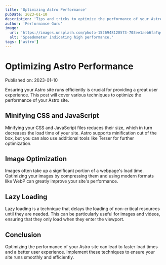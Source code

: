 ```yaml
---
title: 'Optimizing Astro Performance'
pubDate: 2023-01-10
description: 'Tips and tricks to optimize the performance of your Astro site.'
author: 'Performance Guru'
image:
  url: 'https://images.unsplash.com/photo-1526948128573-703ee1aeb6fa?q=80&w=2074&auto=format&fit=crop&ixlib=rb-4.0.3&ixid=M3wxMjA3fDB8MHxwaG90by1wYWdlfHx8fGVufDB8fHx8fA%3D%3D'
  alt: 'Speedometer indicating high performance.'
tags: ['astro']
---
```


# Optimizing Astro Performance

Published on: 2023-01-10

Ensuring your Astro site runs efficiently is crucial for providing a great user experience. This post will cover various techniques to optimize the performance of your Astro site.

## Minifying CSS and JavaScript

Minifying your CSS and JavaScript files reduces their size, which in turn decreases the load time of your site. Astro supports minification out of the box, but you can also use additional tools like Terser for further optimization.

## Image Optimization

Images often take up a significant portion of a webpage's load time. Optimizing your images by compressing them and using modern formats like WebP can greatly improve your site's performance.

## Lazy Loading

Lazy loading is a technique that delays the loading of non-critical resources until they are needed. This can be particularly useful for images and videos, ensuring that they only load when they enter the viewport.

## Conclusion

Optimizing the performance of your Astro site can lead to faster load times and a better user experience. Implement these techniques to ensure your site runs smoothly and efficiently.
